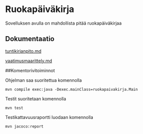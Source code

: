 # Ruokapäiväkirja
Sovelluksen avulla on mahdollista pitää ruokapäiväkirjaa 

## Dokumentaatio
[tuntikirjanpito.md](https://github.com/Jarkkorm/ot-harjoitustyo/blob/master/tuntikirjanpito.md)

[vaatimusmaarittely.md](https://github.com/Jarkkorm/ot-harjoitustyo/blob/master/vaatimusmaarittely.md)

##Komentorivitoiminnot

Ohjelman saa suoritettua komennolla

```
mvn compile exec:java -Dexec.mainClass=ruokapaivakirja.Main
```

Testit suoritetaan komennolla

```
mvn test
```

Testikattavuusraportti luodaan komennolla

```
mvn jacoco:report
```
